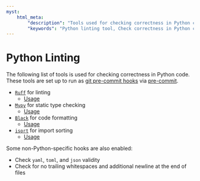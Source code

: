 ```yaml
---
myst:
    html_meta:
        "description": "Tools used for checking correctness in Python code"
        "keywords": "Python linting tool, Check correctness in Python code, ROCm docs core developer guide"
---
```


# Python Linting

The following list of tools is used for checking correctness in Python code.
These tools are set up to run as [git pre-commit hooks](https://pre-commit.com/)
via [pre-commit](https://github.com/pre-commit/pre-commit).

- [`Ruff`](https://github.com/astral-sh/ruff) for linting
  - [Usage](https://github.com/astral-sh/ruff#usage)
- [`Mypy`](https://github.com/python/mypy) for static type checking
  - [Usage](https://github.com/python/mypy#quick-start)
- [`Black`](https://github.com/psf/black) for code formatting
  - [Usage](https://github.com/psf/black#usage)
- [`isort`](https://github.com/PyCQA/isort) for import sorting
  - [Usage](https://github.com/PyCQA/isort#using-isort)

Some non-Python-specific hooks are also enabled:

- Check `yaml`, `toml`, and `json` validity
- Check for no trailing whitespaces and additional newline at the end of files
